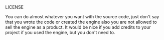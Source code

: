 LICENSE

You can do almost whatever you want with the source code, just don't
say that you wrote the code or created the engine also you are not allowed to sell 
the engine as a product. 
It would be nice if you add credits to your project if you used the engine, but you don't need to.